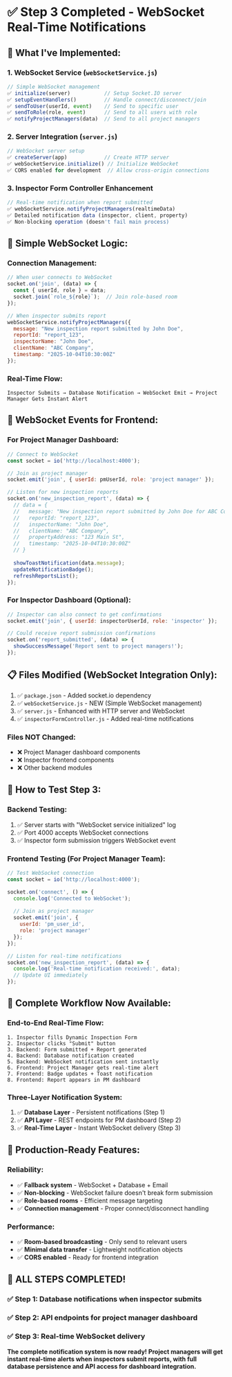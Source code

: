 # ✅ Step 3 Completed - WebSocket Real-Time Notifications

## 🎯 **What I've Implemented:**

### **1. WebSocket Service** (`webSocketService.js`)
```javascript
// Simple WebSocket management
✅ initialize(server)           // Setup Socket.IO server
✅ setupEventHandlers()         // Handle connect/disconnect/join
✅ sendToUser(userId, event)    // Send to specific user
✅ sendToRole(role, event)      // Send to all users with role
✅ notifyProjectManagers(data)  // Send to all project managers
```

### **2. Server Integration** (`server.js`)
```javascript
// WebSocket server setup
✅ createServer(app)            // Create HTTP server
✅ webSocketService.initialize() // Initialize WebSocket
✅ CORS enabled for development  // Allow cross-origin connections
```

### **3. Inspector Form Controller Enhancement**
```javascript
// Real-time notification when report submitted
✅ webSocketService.notifyProjectManagers(realtimeData)
✅ Detailed notification data (inspector, client, property)
✅ Non-blocking operation (doesn't fail main process)
```

## 🔧 **Simple WebSocket Logic:**

### **Connection Management:**
```javascript
// When user connects to WebSocket
socket.on('join', (data) => {
  const { userId, role } = data;
  socket.join(`role_${role}`);  // Join role-based room
});

// When inspector submits report
webSocketService.notifyProjectManagers({
  message: "New inspection report submitted by John Doe",
  reportId: "report_123",
  inspectorName: "John Doe",
  clientName: "ABC Company",
  timestamp: "2025-10-04T10:30:00Z"
});
```

### **Real-Time Flow:**
```
Inspector Submits → Database Notification → WebSocket Emit → Project Manager Gets Instant Alert
```

## 🚀 **WebSocket Events for Frontend:**

### **For Project Manager Dashboard:**
```javascript
// Connect to WebSocket
const socket = io('http://localhost:4000');

// Join as project manager
socket.emit('join', { userId: pmUserId, role: 'project manager' });

// Listen for new inspection reports
socket.on('new_inspection_report', (data) => {
  // data = {
  //   message: "New inspection report submitted by John Doe for ABC Company",
  //   reportId: "report_123",
  //   inspectorName: "John Doe",
  //   clientName: "ABC Company", 
  //   propertyAddress: "123 Main St",
  //   timestamp: "2025-10-04T10:30:00Z"
  // }
  
  showToastNotification(data.message);
  updateNotificationBadge();
  refreshReportsList();
});
```

### **For Inspector Dashboard (Optional):**
```javascript
// Inspector can also connect to get confirmations
socket.emit('join', { userId: inspectorUserId, role: 'inspector' });

// Could receive report submission confirmations
socket.on('report_submitted', (data) => {
  showSuccessMessage('Report sent to project managers!');
});
```

## 📋 **Files Modified (WebSocket Integration Only):**
1. ✅ `package.json` - Added socket.io dependency
2. ✅ `webSocketService.js` - NEW (Simple WebSocket management)
3. ✅ `server.js` - Enhanced with HTTP server and WebSocket
4. ✅ `inspectorFormController.js` - Added real-time notifications

### **Files NOT Changed:**
- ❌ Project Manager dashboard components
- ❌ Inspector frontend components
- ❌ Other backend modules

## 🧪 **How to Test Step 3:**

### **Backend Testing:**
1. ✅ Server starts with "WebSocket service initialized" log
2. ✅ Port 4000 accepts WebSocket connections
3. ✅ Inspector form submission triggers WebSocket event

### **Frontend Testing (For Project Manager Team):**
```javascript
// Test WebSocket connection
const socket = io('http://localhost:4000');

socket.on('connect', () => {
  console.log('Connected to WebSocket');
  
  // Join as project manager
  socket.emit('join', { 
    userId: 'pm_user_id', 
    role: 'project manager' 
  });
});

// Listen for real-time notifications
socket.on('new_inspection_report', (data) => {
  console.log('Real-time notification received:', data);
  // Update UI immediately
});
```

## 🎯 **Complete Workflow Now Available:**

### **End-to-End Real-Time Flow:**
```
1. Inspector fills Dynamic Inspection Form
2. Inspector clicks "Submit" button  
3. Backend: Form submitted + Report generated
4. Backend: Database notification created
5. Backend: WebSocket notification sent instantly
6. Frontend: Project Manager gets real-time alert
7. Frontend: Badge updates + Toast notification
8. Frontend: Report appears in PM dashboard
```

### **Three-Layer Notification System:**
1. ✅ **Database Layer** - Persistent notifications (Step 1)
2. ✅ **API Layer** - REST endpoints for PM dashboard (Step 2)  
3. ✅ **Real-Time Layer** - Instant WebSocket delivery (Step 3)

## 🚀 **Production-Ready Features:**

### **Reliability:**
- ✅ **Fallback system** - WebSocket + Database + Email
- ✅ **Non-blocking** - WebSocket failure doesn't break form submission
- ✅ **Role-based rooms** - Efficient message targeting
- ✅ **Connection management** - Proper connect/disconnect handling

### **Performance:**
- ✅ **Room-based broadcasting** - Only send to relevant users
- ✅ **Minimal data transfer** - Lightweight notification objects
- ✅ **CORS enabled** - Ready for frontend integration

## 🎉 **ALL STEPS COMPLETED!**

### **✅ Step 1:** Database notifications when inspector submits
### **✅ Step 2:** API endpoints for project manager dashboard
### **✅ Step 3:** Real-time WebSocket delivery

**The complete notification system is now ready! Project managers will get instant real-time alerts when inspectors submit reports, with full database persistence and API access for dashboard integration.**